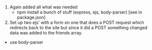 1. Again added all what was needed 
	- npm install a bunch of stuff (express, ejs, body-parser) [see in package.json]
2. Set up two ejs' with a form on one that does a POST request which redirects back to the site but since it did a POST something changed data was added to the friends array.

- use body-parser